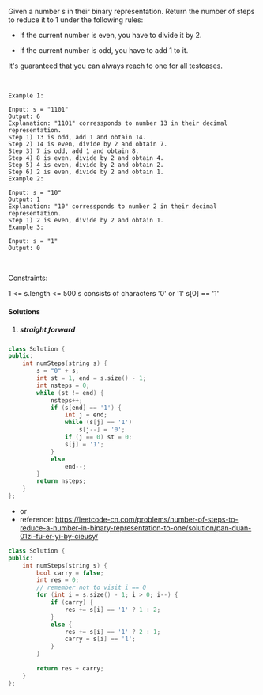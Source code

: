 Given a number s in their binary representation. Return the number of steps to reduce it to 1 under the following rules:

- If the current number is even, you have to divide it by 2.

- If the current number is odd, you have to add 1 to it.

It's guaranteed that you can always reach to one for all testcases.

 

```
Example 1:

Input: s = "1101"
Output: 6
Explanation: "1101" corressponds to number 13 in their decimal representation.
Step 1) 13 is odd, add 1 and obtain 14. 
Step 2) 14 is even, divide by 2 and obtain 7.
Step 3) 7 is odd, add 1 and obtain 8.
Step 4) 8 is even, divide by 2 and obtain 4.  
Step 5) 4 is even, divide by 2 and obtain 2. 
Step 6) 2 is even, divide by 2 and obtain 1.  
Example 2:

Input: s = "10"
Output: 1
Explanation: "10" corressponds to number 2 in their decimal representation.
Step 1) 2 is even, divide by 2 and obtain 1.  
Example 3:

Input: s = "1"
Output: 0
```
 

Constraints:

1 <= s.length <= 500
s consists of characters '0' or '1'
s[0] == '1'


#### Solutions

1. ##### straight forward

```cpp
class Solution {
public:
    int numSteps(string s) {
        s = "0" + s;
        int st = 1, end = s.size() - 1;
        int nsteps = 0;
        while (st != end) {
            nsteps++;
            if (s[end] == '1') {
                int j = end;
                while (s[j] == '1')
                    s[j--] = '0';
                if (j == 0) st = 0;
                s[j] = '1';
            }
            else
                end--;
        }
        return nsteps;
    }
};
```

- or
- reference: https://leetcode-cn.com/problems/number-of-steps-to-reduce-a-number-in-binary-representation-to-one/solution/pan-duan-01zi-fu-er-yi-by-cieusy/

```cpp
class Solution {
public:
    int numSteps(string s) {
        bool carry = false;
        int res = 0;
        // remember not to visit i == 0
        for (int i = s.size() - 1; i > 0; i--) {
            if (carry) {
                res += s[i] == '1' ? 1 : 2;
            }
            else {
                res += s[i] == '1' ? 2 : 1;
                carry = s[i] == '1';
            }
        }
        
        return res + carry;
    }
};
```